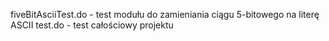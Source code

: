 fiveBitAsciiTest.do - test modułu do zamieniania ciągu 5-bitowego na literę ASCII
test.do - test całościowy projektu
